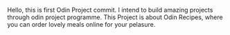 Hello, this is first Odin Project commit. I intend to build amazing projects through odin project programme.
This Project is about Odin Recipes, where you can order lovely meals online for your pelasure.
